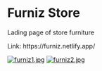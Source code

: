<h1>Furniz Store</h1>
<pl>Lading page of store furniture</p>
<p>Link: https://furniz.netlify.app/</p>

[![furniz1.jpg](https://i.postimg.cc/D0YT9n0b/furniz1.jpg)](https://postimg.cc/8fW9W8h1)
[![furniz2.jpg](https://i.postimg.cc/c6ySxT7s/furniz2.jpg)](https://postimg.cc/xNR7gvF7)
